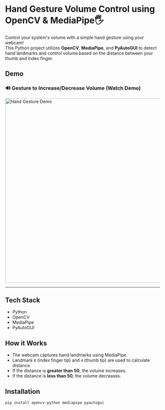 #  Hand Gesture Volume Control using OpenCV & MediaPipe🖐️

Control your system's volume with a simple hand gesture using your webcam!  
This Python project utilizes **OpenCV**, **MediaPipe**, and **PyAutoGUI** to detect hand landmarks and control volume based on the distance between your thumb and index finger.

## Demo

### 🔊 Gesture to Increase/Decrease Volume (Watch Demo)
<img src="assets/demo.gif" width="600" alt="Hand Gesture Demo">


---

##  Tech Stack
- Python
- OpenCV
- MediaPipe
- PyAutoGUI

## How it Works
- The webcam captures hand landmarks using MediaPipe.
- Landmark `8` (index finger tip) and `4` (thumb tip) are used to calculate distance.
- If the distance is **greater than 50**, the volume increases.
- If the distance is **less than 50**, the volume decreases.

## Installation

```bash
pip install opencv-python mediapipe pyautogui
